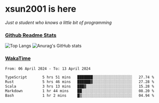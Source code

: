 # xsun2001 is here

*Just a student who knows a little bit of programming*

### [Github Readme Stats](https://github.com/anuraghazra/github-readme-stats)

![Top Langs](https://github-readme-stats.vercel.app/api/top-langs/?username=xsun2001&layout=compact&theme=radical) ![Anurag's GitHub stats](https://github-readme-stats.vercel.app/api?username=xsun2001&show_icons=true&theme=radical)

### [WakaTime](https://wakatime.com)

<!--START_SECTION:waka-->

```txt
From: 06 April 2024 - To: 13 April 2024

TypeScript       5 hrs 51 mins   ███████░░░░░░░░░░░░░░░░░░   27.74 %
Rust             5 hrs 46 mins   ██████▓░░░░░░░░░░░░░░░░░░   27.28 %
Scala            3 hrs 13 mins   ███▓░░░░░░░░░░░░░░░░░░░░░   15.28 %
Markdown         1 hr 44 mins    ██░░░░░░░░░░░░░░░░░░░░░░░   08.20 %
Bash             1 hr 2 mins     █▒░░░░░░░░░░░░░░░░░░░░░░░   04.94 %
```

<!--END_SECTION:waka-->
